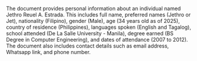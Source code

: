  The document provides personal information about an individual named Jethro Reuel A. Estrada. This includes full name, preferred names (Jethro or Jet), nationality (Filipino), gender (Male), age (34 years old as of 2025), country of residence (Philippines), languages spoken (English and Tagalog), school attended (De La Salle University - Manila), degree earned (BS Degree in Computer Engineering), and dates of attendance (2007 to 2012). The document also includes contact details such as email address, Whatsapp link, and phone number.